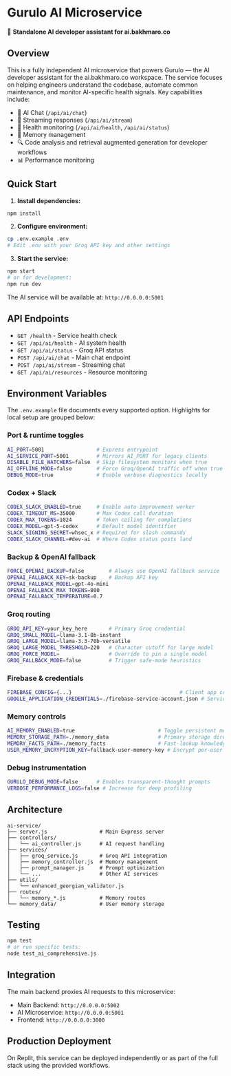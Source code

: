 
# Gurulo AI Microservice

🤖 **Standalone AI developer assistant for ai.bakhmaro.co**

## Overview

This is a fully independent AI microservice that powers Gurulo — the AI developer assistant for the ai.bakhmaro.co workspace. The service focuses on helping engineers understand the codebase, automate common maintenance, and monitor AI-specific health signals. Key capabilities include:

- 💬 AI Chat (`/api/ai/chat`)
- 🌊 Streaming responses (`/api/ai/stream`)
- 🏥 Health monitoring (`/api/ai/health`, `/api/ai/status`)
- 🧠 Memory management
- 🔍 Code analysis and retrieval augmented generation for developer workflows
- 📊 Performance monitoring

## Quick Start

1. **Install dependencies:**
```bash
npm install
```

2. **Configure environment:**
```bash
cp .env.example .env
# Edit .env with your Groq API key and other settings
```

3. **Start the service:**
```bash
npm start
# or for development:
npm run dev
```

The AI service will be available at: `http://0.0.0.0:5001`

## API Endpoints

- `GET /health` - Service health check
- `GET /api/ai/health` - AI system health
- `GET /api/ai/status` - Groq API status
- `POST /api/ai/chat` - Main chat endpoint
- `POST /api/ai/stream` - Streaming chat
- `GET /api/ai/resources` - Resource monitoring

## Environment Variables

The `.env.example` file documents every supported option. Highlights for local setup are grouped below:

### Port & runtime toggles

```bash
AI_PORT=5001                 # Express entrypoint
AI_SERVICE_PORT=5001         # Mirrors AI_PORT for legacy clients
DISABLE_FILE_WATCHERS=false  # Skip filesystem monitors when true
AI_OFFLINE_MODE=false        # Force Groq/OpenAI traffic off when true
DEBUG_MODE=true              # Enable verbose diagnostics locally
```

### Codex + Slack

```bash
CODEX_SLACK_ENABLED=true     # Enable auto-improvement worker
CODEX_TIMEOUT_MS=35000       # Max Codex call duration
CODEX_MAX_TOKENS=1024        # Token ceiling for completions
CODEX_MODEL=gpt-5-codex      # Default model identifier
SLACK_SIGNING_SECRET=whsec_x # Required for slash commands
CODEX_SLACK_CHANNEL=#dev-ai  # Where Codex status posts land
```

### Backup & OpenAI fallback

```bash
FORCE_OPENAI_BACKUP=false        # Always use OpenAI fallback service
OPENAI_FALLBACK_KEY=sk-backup    # Backup API key
OPENAI_FALLBACK_MODEL=gpt-4o-mini
OPENAI_FALLBACK_MAX_TOKENS=800
OPENAI_FALLBACK_TEMPERATURE=0.7
```

### Groq routing

```bash
GROQ_API_KEY=your_key_here       # Primary Groq credential
GROQ_SMALL_MODEL=llama-3.1-8b-instant
GROQ_LARGE_MODEL=llama-3.3-70b-versatile
GROQ_LARGE_MODEL_THRESHOLD=220   # Character cutoff for large model
GROQ_FORCE_MODEL=                # Override to pin a single model
GROQ_FALLBACK_MODE=false         # Trigger safe-mode heuristics
```

### Firebase & credentials

```bash
FIREBASE_CONFIG={...}                                   # Client app config JSON
GOOGLE_APPLICATION_CREDENTIALS=./firebase-service-account.json # Service account path
```

### Memory controls

```bash
AI_MEMORY_ENABLED=true                           # Toggle persistent memory
MEMORY_STORAGE_PATH=./memory_data                # Primary storage directory
MEMORY_FACTS_PATH=./memory_facts                 # Fast-lookup knowledge base
USER_MEMORY_ENCRYPTION_KEY=fallback-user-memory-key # Encrypt per-user payloads
```

### Debug instrumentation

```bash
GURULO_DEBUG_MODE=false      # Enables transparent-thought prompts
VERBOSE_PERFORMANCE_LOGS=false # Increase for deep profiling
```

## Architecture

```
ai-service/
├── server.js                 # Main Express server
├── controllers/
│   └── ai_controller.js      # AI request handling
├── services/
│   ├── groq_service.js       # Groq API integration
│   ├── memory_controller.js  # Memory management
│   ├── prompt_manager.js     # Prompt optimization
│   └── ...                   # Other AI services
├── utils/
│   └── enhanced_georgian_validator.js
├── routes/
│   └── memory_*.js           # Memory routes
└── memory_data/              # User memory storage
```

## Testing

```bash
npm test
# or run specific tests:
node test_ai_comprehensive.js
```

## Integration

The main backend proxies AI requests to this microservice:
- Main Backend: `http://0.0.0.0:5002`
- AI Microservice: `http://0.0.0.0:5001`
- Frontend: `http://0.0.0.0:3000`

## Production Deployment

On Replit, this service can be deployed independently or as part of the full stack using the provided workflows.
